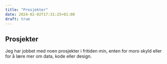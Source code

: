```yaml
---
title: "Prosjekter"
date: 2024-02-02T17:31:25+01:00
draft: true
---
```

## Prosjekter

Jeg har jobbet med noen prosjekter i fritiden min, enten for moro skyld eller for å lære mer om data, kode eller design.